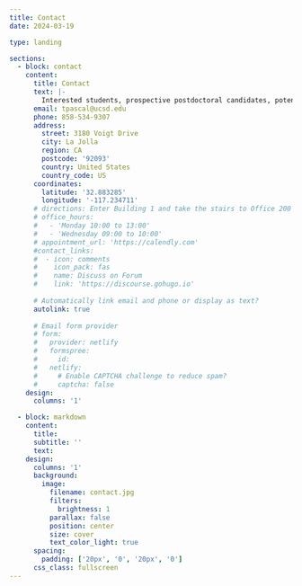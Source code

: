 ```yaml
---
title: Contact
date: 2024-03-19

type: landing

sections:
  - block: contact
    content:
      title: Contact
      text: |-
        Interested students, prospective postdoctoral candidates, potential collaborators, and inspired donors are encouraged to reach out!
      email: tpascal@ucsd.edu
      phone: 858-534-9307
      address:
        street: 3180 Voigt Drive
        city: La Jolla
        region: CA
        postcode: '92093'
        country: United States
        country_code: US
      coordinates:
        latitude: '32.883285'
        longitude: '-117.234711'
      # directions: Enter Building 1 and take the stairs to Office 200 on Floor 2
      # office_hours:
      #   - 'Monday 10:00 to 13:00'
      #   - 'Wednesday 09:00 to 10:00'
      # appointment_url: 'https://calendly.com'
      #contact_links:
      #  - icon: comments
      #    icon_pack: fas
      #    name: Discuss on Forum
      #    link: 'https://discourse.gohugo.io'
    
      # Automatically link email and phone or display as text?
      autolink: true
    
      # Email form provider
      # form:
      #   provider: netlify
      #   formspree:
      #     id:
      #   netlify:
      #     # Enable CAPTCHA challenge to reduce spam?
      #     captcha: false
    design:
      columns: '1'

  - block: markdown
    content:
      title:
      subtitle: ''
      text:
    design:
      columns: '1'
      background:
        image: 
          filename: contact.jpg
          filters:
            brightness: 1
          parallax: false
          position: center
          size: cover
          text_color_light: true
      spacing:
        padding: ['20px', '0', '20px', '0']
      css_class: fullscreen
---
```


